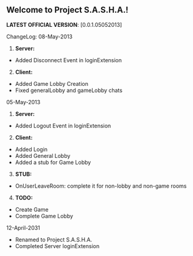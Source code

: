 ## Welcome to Project S.A.S.H.A.!
**LATEST OFFICIAL VERSION**:  [0.0.1.05052013] 

ChangeLog:
08-May-2013
1. **Server:**
  * Added Disconnect Event in loginExtension
2. **Client:**
  * Added Game Lobby Creation
  * Fixed generalLobby and gameLobby chats
  
05-May-2013

1. **Server:**
  * Added Logout Event in loginExtension
2. **Client:**
  * Added Login
  * Added General Lobby
  * Added a stub for Game Lobby
3. **STUB:**
  * OnUserLeaveRoom: complete it for non-lobby and non-game rooms
4. **TODO:**
  * Create Game
  * Complete Game Lobby

12-April-2031
* Renamed to Project S.A.S.H.A.
* Completed Server loginExtension

